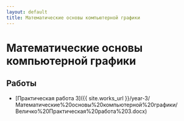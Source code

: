```yaml
---
layout: default
title: Математические основы компьютерной графики
---
```


# Математические основы компьютерной графики

## Работы

- [Практическая работа 3]({{ site.works_url }}/year-3/Математические%20основы%20компьютерной%20графики/Величко%20Практическая%20работа%203.docx) 